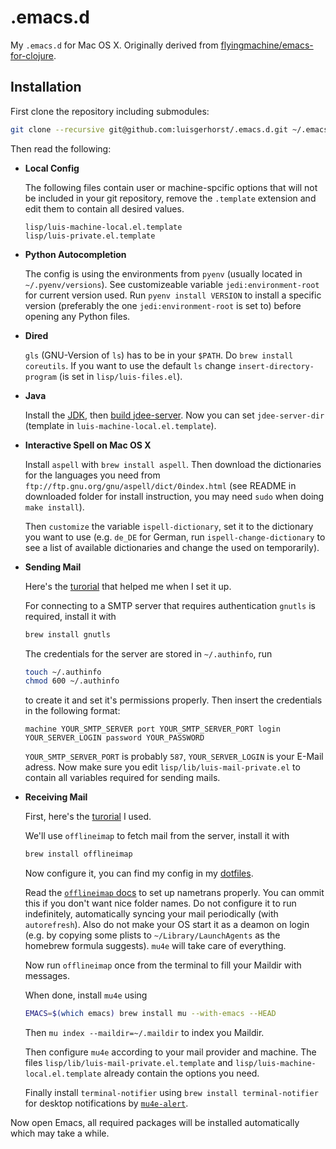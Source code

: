 # .emacs.d

My `.emacs.d` for Mac OS X. Originally derived from
[flyingmachine/emacs-for-clojure](https://github.com/flyingmachine/emacs-for-clojure).

## Installation

First clone the repository including submodules:

```sh
git clone --recursive git@github.com:luisgerhorst/.emacs.d.git ~/.emacs.d
```

Then read the following:

-   __Local Config__

    The following files contain user or machine-spcific options that will not be
    included in your git repository, remove the `.template` extension and edit
    them to contain all desired values.
    
    ```
    lisp/luis-machine-local.el.template
    lisp/luis-private.el.template
    ```

-   __Python Autocompletion__

    The config is using the environments from `pyenv` (usually located in
    `~/.pyenv/versions`). See customizeable variable `jedi:environment-root` for
    current version used. Run `pyenv install VERSION` to install a specific
    version (preferably the one `jedi:environment-root` is set to) before
    opening any Python files.

-   __Dired__

    `gls` (GNU-Version of `ls`) has to be in your `$PATH`. Do `brew install
    coreutils`. If you want to use the default `ls` change
    `insert-directory-program` (is set in `lisp/luis-files.el`).

-   __Java__

    Install the [JDK](http://www.oracle.com/technetwork/java/index.html), then
    [build jdee-server](https://github.com/jdee-emacs/jdee-server#building). Now
    you can set `jdee-server-dir` (template in
    `luis-machine-local.el.template`).

-   __Interactive Spell on Mac OS X__

    Install `aspell` with `brew install aspell`. Then download the dictionaries
    for the languages you need from
    `ftp://ftp.gnu.org/gnu/aspell/dict/0index.html` (see README in downloaded
    folder for install instruction, you may need `sudo` when doing `make
    install`).

    Then `customize` the variable `ispell-dictionary`, set it to the dictionary
    you want to use (e.g. `de_DE` for German, run `ispell-change-dictionary` to
    see a list of available dictionaries and change the used on temporarily).

-   __Sending Mail__

    Here's the
    [turorial](http://justinsboringpage.blogspot.de/2013/02/configuring-emacs-to-send-icloud-mail.html)
    that helped me when I set it up.

    For connecting to a SMTP server that requires authentication `gnutls` is
    required, install it with

    ```sh
    brew install gnutls
    ```

    The credentials for the server are stored in `~/.authinfo`, run

    ```sh
    touch ~/.authinfo
    chmod 600 ~/.authinfo
    ```

    to create it and set it's permissions properly. Then insert the credentials
    in the following format:

    ```
    machine YOUR_SMTP_SERVER port YOUR_SMTP_SERVER_PORT login YOUR_SERVER_LOGIN password YOUR_PASSWORD
    ```

    `YOUR_SMTP_SERVER_PORT` is probably `587`, `YOUR_SERVER_LOGIN` is your
    E-Mail adress. Now make sure you edit `lisp/lib/luis-mail-private.el` to
    contain all variables required for sending mails.

-   __Receiving Mail__

    First, here's the
    [turorial](http://www.kirang.in/2014/11/13/emacs-as-email-client-with-offlineimap-and-mu4e-on-osx/)
    I used.

    We'll use `offlineimap` to fetch mail from the server, install it with

    ```sh
    brew install offlineimap
    ```

    Now configure it, you can find my config in my
    [dotfiles](https://github.com/luisgerhorst/dotfiles/blob/master/.offlineimaprc).

    Read the
    [`offlineimap` docs](http://docs.offlineimap.org/en/latest/nametrans.html)
    to set up nametrans properly. You can ommit this if you don't want nice
    folder names. Do not configure it to run indefinitely, automatically syncing
    your mail periodically (with `autorefresh`). Also do not make your OS start
    it as a deamon on login (e.g. by copying some plists to
    `~/Library/LaunchAgents` as the homebrew formula suggests). `mu4e` will take
    care of everything.

    Now run `offlineimap` once from the terminal to fill your Maildir with
    messages.

    When done, install `mu4e` using

    ```sh
    EMACS=$(which emacs) brew install mu --with-emacs --HEAD
    ```

    Then `mu index --maildir=~/.maildir` to index you Maildir.

    Then configure `mu4e` according to your mail provider and machine. The files
    `lisp/lib/luis-mail-private.el.template` and
    `lisp/luis-machine-local.el.template` already contain the options you need.
    
    Finally install `terminal-notifier` using `brew install terminal-notifier`
    for desktop notifications by
    [`mu4e-alert`](https://github.com/iqbalansari/mu4e-alert).

Now open Emacs, all required packages will be installed automatically which may
take a while.
